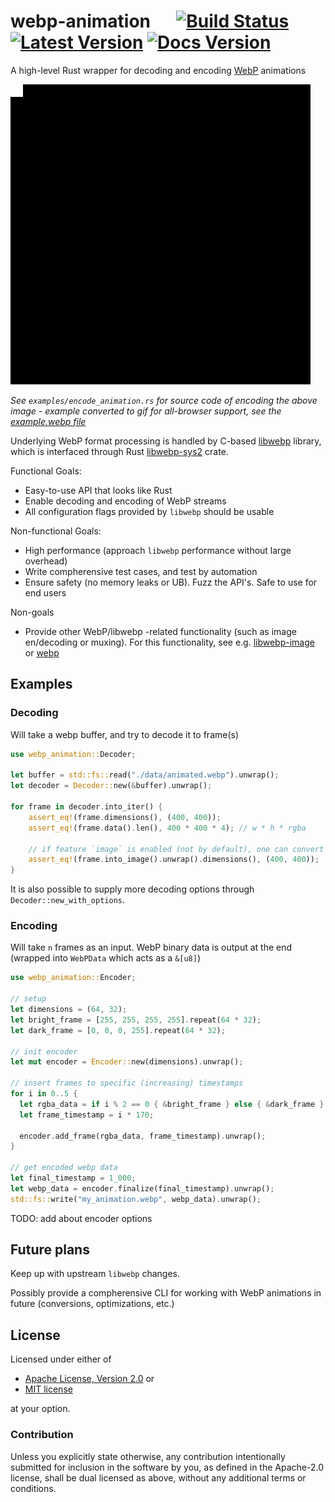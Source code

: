 # webp-animation &emsp; [![Build Status]][actions] [![Latest Version]][crates.io] [![Docs Version]][docs]

[Build Status]: https://img.shields.io/github/workflow/status/blaind/webp-animation/test
[actions]: https://github.com/blaind/webp-animation/actions?query=branch%3Amain
[Latest Version]: https://img.shields.io/crates/v/webp-animation.svg
[crates.io]: https://crates.io/crates/webp-animation

[Docs Version]: https://docs.rs/webp-animation/badge.svg
[docs]: https://docs.rs/webp-animation

A high-level Rust wrapper for decoding and encoding
[WebP](https://en.wikipedia.org/wiki/WebP) animations

![Example](data/example.gif)

*See `examples/encode_animation.rs` for source code of encoding the above image - example converted to gif for all-browser support, see the [example.webp file](data/example.webp)*

Underlying WebP format processing is handled by C-based
[libwebp](https://developers.google.com/speed/webp/docs/container-api) library,
which is interfaced through Rust [libwebp-sys2](https://crates.io/crates/libwebp-sys2)
crate.

Functional Goals:
* Easy-to-use API that looks like Rust
* Enable decoding and encoding of WebP streams
* All configuration flags provided by `libwebp` should be usable

Non-functional Goals:
* High performance (approach `libwebp` performance without large overhead)
* Write compherensive test cases, and test by automation
* Ensure safety (no memory leaks or UB). Fuzz the API's. Safe to use for end users

Non-goals
* Provide other WebP/libwebp -related functionality (such as image en/decoding or muxing). For this functionality, see e.g. [libwebp-image](https://crates.io/crates/libwebp-image) or [webp](https://crates.io/crates/webp)

## Examples

### Decoding

Will take a webp buffer, and try to decode it to frame(s)

```rust
use webp_animation::Decoder;

let buffer = std::fs::read("./data/animated.webp").unwrap();
let decoder = Decoder::new(&buffer).unwrap();

for frame in decoder.into_iter() {
    assert_eq!(frame.dimensions(), (400, 400));
    assert_eq!(frame.data().len(), 400 * 400 * 4); // w * h * rgba

    // if feature `image` is enabled (not by default), one can convert data to [`Image::ImageBuffer`]
    assert_eq!(frame.into_image().unwrap().dimensions(), (400, 400));
}
```

It is also possible to supply more decoding options through `Decoder::new_with_options`.

### Encoding

Will take `n` frames as an input. WebP binary data is output at the end
(wrapped into `WebPData` which acts as a `&[u8]`)

```rust
use webp_animation::Encoder;

// setup
let dimensions = (64, 32);
let bright_frame = [255, 255, 255, 255].repeat(64 * 32);
let dark_frame = [0, 0, 0, 255].repeat(64 * 32);

// init encoder
let mut encoder = Encoder::new(dimensions).unwrap();

// insert frames to specific (increasing) timestamps
for i in 0..5 {
  let rgba_data = if i % 2 == 0 { &bright_frame } else { &dark_frame };
  let frame_timestamp = i * 170;

  encoder.add_frame(rgba_data, frame_timestamp).unwrap();
}

// get encoded webp data
let final_timestamp = 1_000;
let webp_data = encoder.finalize(final_timestamp).unwrap();
std::fs::write("my_animation.webp", webp_data).unwrap();
```

TODO: add about encoder options

## Future plans

Keep up with upstream `libwebp` changes.

Possibly provide a compherensive CLI for working with WebP animations in future (conversions, optimizations, etc.)

## License

Licensed under either of
* <a href="LICENSE-APACHE">Apache License, Version 2.0</a> or
* <a href="LICENSE-MIT">MIT license</a>

at your option.

### Contribution
Unless you explicitly state otherwise, any contribution intentionally submitted
for inclusion in the software by you, as defined in the Apache-2.0 license, shall be dual licensed as above, without any additional terms or conditions.

